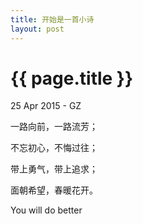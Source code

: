 ```yaml
---
title: 开始是一首小诗
layout: post
---
```

{{ page.title }}
================

<p class="meta">25 Apr 2015 - GZ</p> 

一路向前，一路流芳；

不忘初心，不悔过往；

带上勇气，带上追求；

面朝希望，春暖花开。

You will do better

